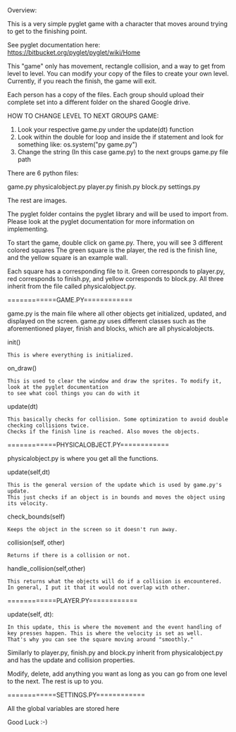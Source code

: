 Overview:

This is a very simple pyglet game with a character that moves around trying to get to the finishing point.

See pyglet documentation here: https://bitbucket.org/pyglet/pyglet/wiki/Home

This "game" only has movement, rectangle collision, and a way to get from level to level.
You can modify your copy of the files to create your own level.
Currently, if you reach the finish, the game will exit.

Each person has a copy of the files. Each group should upload their complete set into a different folder on the shared Google drive.

HOW TO CHANGE LEVEL TO NEXT GROUPS GAME:

1) Look your respective game.py under the update(dt) function
2) Look within the double for loop and inside the if statement and look for something like:
			os.system("py game.py")
3) Change the string (In this case game.py) to the next groups game.py file path

There are 6 python files:

game.py
physicalobject.py
player.py
finish.py
block.py
settings.py

The rest are images. 

The pyglet folder contains the pyglet library and will be used to import from.
Please look at the pyglet documentation for more information on implementing.

To start the game, double click on game.py. There, you will see 3 different colored squares
The green square is the player, the red is the finish line, and the yellow square is an example wall.

Each square has a corresponding file to it. Green corresponds to player.py, red corresponds to finish.py,
and yellow corresponds to block.py.
All three inherit from the file called physicalobject.py.

============GAME.PY============

game.py is the main file where all other objects get initialized, updated, and displayed on the screen.
game.py uses different classes such as the aforementioned player, finish and blocks, which are all physicalobjects.

init()

	This is where everything is initialized. 
	
on_draw()
	
	This is used to clear the window and draw the sprites. To modify it, look at the pyglet documentation 
	to see what cool things you can do with it
	
update(dt)
	
	This basically checks for collision. Some optimization to avoid double checking collisions twice.
	Checks if the finish line is reached. Also moves the objects.

============PHYSICALOBJECT.PY============

physicalobject.py is where you get all the functions.

update(self,dt)

	This is the general version of the update which is used by game.py's update.
	This just checks if an object is in bounds and moves the object using its velocity.
	
check_bounds(self)
	
	Keeps the object in the screen so it doesn't run away.
	
collision(self, other)

	Returns if there is a collision or not.
	
handle_collision(self,other)

	This returns what the objects will do if a collision is encountered.
	In general, I put it that it would not overlap with other.
	

============PLAYER.PY============

update(self, dt):
	
	In this update, this is where the movement and the event handling of 
	key presses happen. This is where the velocity is set as well. 
	That's why you can see the square moving around "smoothly."
	
Similarly to player.py, finish.py and block.py inherit from physicalobject.py and 
has the update and collision properties.

Modify, delete, add anything you want as long as you can go from one level to the next.
The rest is up to you.


============SETTINGS.PY============

All the global variables are stored here

Good Luck :-)


